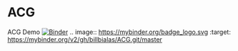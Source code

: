# ACG
ACG Demo
[![Binder](https://mybinder.org/badge_logo.svg)](https://mybinder.org/v2/gh/billbialas/ACG.git/master)
.. image:: https://mybinder.org/badge_logo.svg
 :target: https://mybinder.org/v2/gh/billbialas/ACG.git/master
